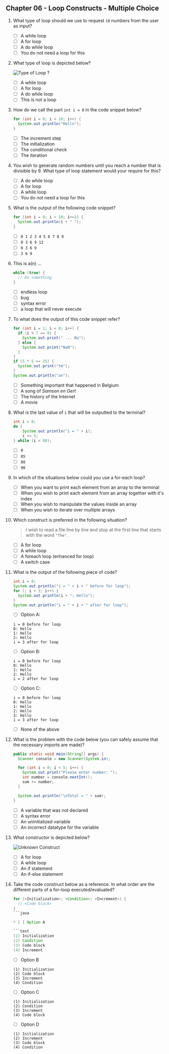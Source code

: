 ## Chapter 06 - Loop Constructs - Multiple Choice

1. What type of loop should we use to request `10` numbers from the user as input?

    * [ ] A while loop
    * [ ] A for loop
    * [ ] A do while loop
    * [ ] You do not need a loop for this

2. What type of loop is depicted below?

    ![Type of Loop ?](./img/type_of_loop.png)

    * [ ] A while loop
    * [ ] A for loop
    * [ ] A do while loop
    * [ ] This is not a loop

3. How do we call the part `int i = 0` in the code snippet below?

    ```java
    for (int i = 0; i < 10; i++) {
      System.out.println("Hello");
    }
    ```

    * [ ] The increment step
    * [ ] The initialization
    * [ ] The conditional check
    * [ ] The iteration

4. You wish to generate random numbers until you reach a number that is divisible by 9. What type of loop statement would your require for this?

    * [ ] A do while loop
    * [ ] A for loop
    * [ ] A while loop
    * [ ] You do not need a loop for this

5. What is the output of the following code snippet?

    ```java
    for (int i = 0; i < 10; i+=3) {
      System.out.println(i + " ");
    }
    ```

    * [ ] `0 1 2 3 4 5 6 7 8 9`
    * [ ] `0 3 6 9 12`
    * [ ] `0 3 6 9`
    * [ ] `3 6 9`

6. This is a(n) ...

    ```java
    while (true) {
      // Do something
    }
    ```

    * [ ] endless loop
    * [ ] bug
    * [ ] syntax error
    * [ ] a loop that will never execute

7. To what does the output of this code snippet refer?

    ```java
    for (int i = 1; i < 8; i++) {
      if (i % 7 == 0) {
        System.out.print(" ... Ba");
      } else {
        System.out.print("NaN");
      }
    }
    if (5 * 5 >= 25) {
      System.out.print("tm");
    }
    System.out.println("an");
    ```

    * [ ] Something important that happened in Belgium
    * [ ] A song of *Samson en Gert*
    * [ ] The history of the Internet
    * [ ] A movie

8. What is the last value of `i` that will be outputted to the terminal?

    ```java
    int i = 0;
    do {
        System.out.println("i = " + i);
        i += 5;
    } while (i < 88);
    ```

    * [ ] `0`
    * [ ] `85`
    * [ ] `88`
    * [ ] `90`

9. In which of the situations below could you use a for-each loop?

    * [ ] When you want to print each element from an array to the terminal
    * [ ] When you wish to print each element from an array together with it's index
    * [ ] When you wish to manipulate the values inside an array
    * [ ] When you wish to iterate over multiple arrays

10. Which construct is preferred in the following situation?

    > I wish to read a file line by line and stop at the first line that starts with the word `"The"`.

    * [ ] A for loop
    * [ ] A while loop
    * [ ] A foreach loop (enhanced for loop)
    * [ ] A switch case

11. What is the output of the following piece of code?

    ```java
    int i = 0;
    System.out.println("i = " + i + " before for loop");
    for (; i < 3; i++) {
      System.out.println(i + ": Hello");
    }
    System.out.println("i = " + i + " after for loop");
    ```

    * [ ] Option A:

    ```text
    i = 0 before for loop
    0: Hello
    1: Hello
    2: Hello
    i = 3 after for loop
    ```

    * [ ] Option B:

    ```text
    i = 0 before for loop
    0: Hello
    1: Hello
    2: Hello
    i = 2 after for loop
    ```

    * [ ] Option C:

    ```text
    i = 0 before for loop
    0: Hello
    1: Hello
    2: Hello
    3: Hello
    i = 3 after for loop
    ```

    * [ ] None of the above

12. What is the problem with the code below (you can safely assume that the necessary imports are made)?

    ```java
    public static void main(String[] args) {
      Scanner console = new Scanner(System.in);

      for (int i = 0; i < 5; i++) {
        System.out.print("Please enter number: ");
        int number = console.nextInt();
        sum += number;
      }

      System.out.println("\nTotal = " + sum);
    }
    ```

    * [ ] A variable that was not declared
    * [ ] A syntax error
    * [ ] An uninitialized variable
    * [ ] An incorrect datatype for the variable

13. What constructor is depicted below?

    ![Unknown Construct](./img/unknown_construct.png)

    * [ ] A for loop
    * [ ] A while loop
    * [ ] An if statement
    * [ ] An if-else statement

14. Take the code construct below as a reference. In what order are the different parts of a for-loop executed/evaluated?

    ```java
    for (<Initialization>; <Condition>; <Increment>) {
      // <Code block>
    }
    ```java

    * [ ] Option A

    ```text
    (1) Initialization
    (2) Condition
    (3) Code block
    (4) Increment
    ```

    * [ ] Option B

    ```text
    (1) Initialization
    (2) Code block
    (3) Increment
    (4) Condition
    ```

    * [ ] Option C

    ```text
    (1) Initialization
    (2) Condition
    (3) Increment
    (4) Code block
    ```

    * [ ] Option D

    ```text
    (1) Initialization
    (2) Increment
    (3) Code block
    (4) Condition
    ```